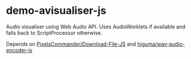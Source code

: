 # demo-avisualiser-js
Audio visualiser using Web Audio API.
Uses AudioWorklets if available and falls back to ScriptProcessor otherwise.

Depends on [PixelsCommander/Download-File-JS](https://github.com/PixelsCommander/Download-File-JS) and [higuma/wav-audio-encoder-js](https://github.com/higuma/wav-audio-encoder-js)

